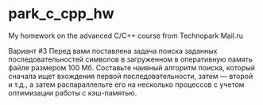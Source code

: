 # park_c_cpp_hw
My homework on the advanced C/C++ course from Technopark Mail.ru

Вариант #3
Перед вами поставлена задача поиска заданных последовательностей символов в загруженном в оперативную память файле размером 100 Мб. Составьте наивный алгоритм поиска, который сначала ищет вхождения первой последовательности, затем — второй и т.д., а затем распараллельте его на несколько процессов с учетом оптимизации работы с кэш-памятью.